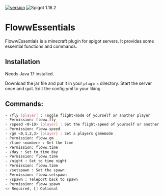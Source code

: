 [![version](https://img.shields.io/badge/Version-2.1.0-brightgreen)](https://gitlab.com/Kapitan_Floww/flowwessentials/-/releases/1.0.0)
![Spigot 1.18.2](https://img.shields.io/badge/Spigot-1.18.2-yellow)

# FlowwEssentials

FlowwEssentials is a minecraft plugin for spigot servers. It provides some essential functions and commands.

## Installation

Needs Java 17 installed.

Download the jar file and put it in your `plugins` directory.
Start the server once and quit. Edit the config.yml to your liking.

## Commands:
```bash
- /fly [player] : Toggle flight-mode of yourself or another player
- Permission: floww.fly
- /speed <0-10> [player] : Set the flight-speed of yourself or another player 
- Permission: floww.speed
- /gm <0,1,2,3> [player] : Set a players gamemode
- Permission: floww.gm
- /time <number> : Set the time
- Permission: floww.time
- /day : Set to time day
- Permission: floww.time
- /night : Set to time night
- Permission: floww.time
- /setspawn : Set the spawn
- Permission: floww.setspawn
- /spawn : Teleport back to spawn
- Permission: floww.spawn
<> Required, [] Optional
```
